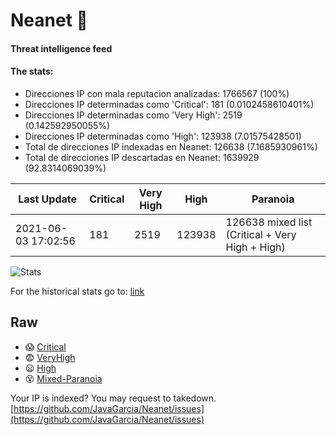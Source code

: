 # Neanet :hocho:
#### Threat intelligence feed
#### The stats:

- Direcciones IP con mala reputacion analizadas: 1766567 (100%)
- Direcciones IP determinadas como 'Critical':  181 (0.0102458610401%)
- Direcciones IP determinadas como 'Very High':  2519 (0.142592950055%)
- Direcciones IP determinadas como 'High':  123938 (7.01575428501)
- Total de direcciones IP indexadas en Neanet:  126638 (7.1685930961%)
- Total de direcciones IP descartadas en Neanet:  1639929 (92.8314069039%)

| Last Update | Critical | Very High | High | Paranoia |
| --- | --- | --- | --- | --- |
| 2021-06-03 17:02:56 | 181 | 2519 | 123938 | 126638 mixed list (Critical + Very High + High)|

![Stats](https://docs.google.com/spreadsheets/d/e/2PACX-1vSnaNMIXVabIpDJjufMlzH7poXnshF3mgd8Is1g9ytUEzVsP5my4Trn8f-xkoLLQ38xpL3HtmUexLo6/pubchart?oid=501124687&format=image)

For the historical stats go to: [link](/stats.csv)
## Raw
- :scream: [Critical](https://raw.githubusercontent.com/JavaGarcia/Neanet/master/blacklists/neanet_critical.txt)
- :fearful: [VeryHigh](https://raw.githubusercontent.com/JavaGarcia/Neanet/master/blacklists/neanet_veryHigh.txtt)
- :frowning: [High](https://raw.githubusercontent.com/JavaGarcia/Neanet/master/blacklists/neanet_high.txt)
- :dizzy_face: [Mixed-Paranoia](https://raw.githubusercontent.com/JavaGarcia/Neanet/master/blacklists/neanet_all.txt)


Your IP is indexed? You may request to takedown. [https://github.com/JavaGarcia/Neanet/issues](https://github.com/JavaGarcia/Neanet/issues)
























































































































































































































































































































































































































































































































































































































































































































































































































































































































































































































































































































































































































































































































































































































































































































































































































































































































































































































































































































































































































































































































































































































































































































































































































































































































































































































































































































































































































































































































































































































































































































































































































































































































































































































































































































































































































































































































































































































































































































































































































































































































































































































































































































































































































































































































































































































































































































































































































































































































































































































































































































































































































































































































































































































































































































































































































































































































































































































































































































































































































































































































































































































































































































































































































































































































































































































































































































































































































































































































































































